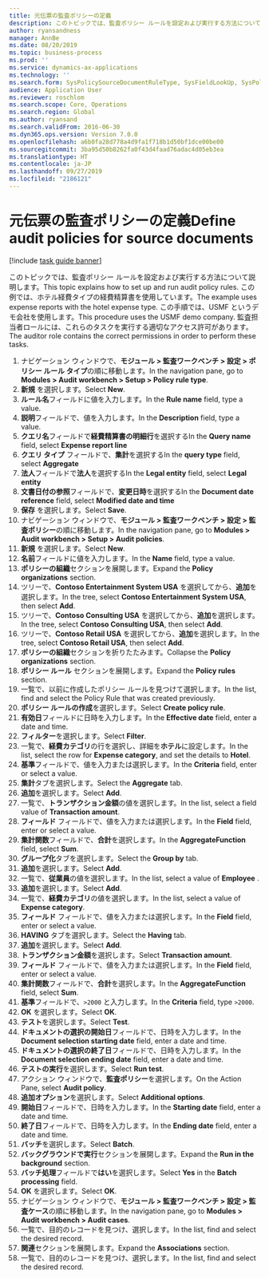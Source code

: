 ```yaml
---
title: 元伝票の監査ポリシーの定義
description: このトピックでは、監査ポリシー ルールを設定および実行する方法について説明します。
author: ryansandness
manager: AnnBe
ms.date: 08/20/2019
ms.topic: business-process
ms.prod: ''
ms.service: dynamics-ax-applications
ms.technology: ''
ms.search.form: SysPolicySourceDocumentRuleType, SysFieldLookUp, SysPolicyListPage, SysPolicy, AuditPolicyRule, SysQueryForm, SysQueryFieldLookUp, AuditPolicyDateSelection, AuditPolicyAdditionalOption, BatchJob, CaseDetail
audience: Application User
ms.reviewer: roschlom
ms.search.scope: Core, Operations
ms.search.region: Global
ms.author: ryansand
ms.search.validFrom: 2016-06-30
ms.dyn365.ops.version: Version 7.0.0
ms.openlocfilehash: a6b0fa28d778a4d9fa1f718b1d50bf1dce00be00
ms.sourcegitcommit: 3ba95d50b8262fa0f43d4faad76adac4d05eb3ea
ms.translationtype: HT
ms.contentlocale: ja-JP
ms.lasthandoff: 09/27/2019
ms.locfileid: "2186121"
---
```

# <a name="define-audit-policies-for-source-documents"></a><span data-ttu-id="6ccd4-103">元伝票の監査ポリシーの定義</span><span class="sxs-lookup"><span data-stu-id="6ccd4-103">Define audit policies for source documents</span></span>

[!include [task guide banner](../../includes/task-guide-banner.md)]

<span data-ttu-id="6ccd4-104">このトピックでは、監査ポリシー ルールを設定および実行する方法について説明します。</span><span class="sxs-lookup"><span data-stu-id="6ccd4-104">This topic explains how to set up and run audit policy rules.</span></span> <span data-ttu-id="6ccd4-105">この例では、ホテル経費タイプの経費精算書を使用しています。</span><span class="sxs-lookup"><span data-stu-id="6ccd4-105">The example uses expense reports with the hotel expense type.</span></span> <span data-ttu-id="6ccd4-106">この手順では、USMF というデモ会社を使用します。</span><span class="sxs-lookup"><span data-stu-id="6ccd4-106">This procedure uses the USMF demo company.</span></span> <span data-ttu-id="6ccd4-107">監査担当者ロールには、これらのタスクを実行する適切なアクセス許可があります。</span><span class="sxs-lookup"><span data-stu-id="6ccd4-107">The auditor role contains the correct permissions in order to perform these tasks.</span></span>

1. <span data-ttu-id="6ccd4-108">ナビゲーション ウィンドウで、**モジュール > 監査ワークベンチ > 設定 > ポリシー ルール タイプ**の順に移動します。</span><span class="sxs-lookup"><span data-stu-id="6ccd4-108">In the navigation pane, go to **Modules > Audit workbench > Setup > Policy rule type**.</span></span>
2. <span data-ttu-id="6ccd4-109">**新規** を選択します。</span><span class="sxs-lookup"><span data-stu-id="6ccd4-109">Select **New**.</span></span>
3. <span data-ttu-id="6ccd4-110">**ルール名**フィールドに値を入力します。</span><span class="sxs-lookup"><span data-stu-id="6ccd4-110">In the **Rule name** field, type a value.</span></span>
4. <span data-ttu-id="6ccd4-111">**説明**フィールドで、値を入力します。</span><span class="sxs-lookup"><span data-stu-id="6ccd4-111">In the **Description** field, type a value.</span></span>
5. <span data-ttu-id="6ccd4-112">**クエリ名**フィールドで**経費精算書の明細行**を選択する</span><span class="sxs-lookup"><span data-stu-id="6ccd4-112">In the **Query name** field, select **Expense report line**</span></span>
6. <span data-ttu-id="6ccd4-113">**クエリ タイプ** フィールドで、**集計**を選択する</span><span class="sxs-lookup"><span data-stu-id="6ccd4-113">In the **query type** field, select **Aggregate**</span></span>
7. <span data-ttu-id="6ccd4-114">**法人**フィールドで**法人**を選択する</span><span class="sxs-lookup"><span data-stu-id="6ccd4-114">In the **Legal entity** field, select **Legal entity**</span></span>
8. <span data-ttu-id="6ccd4-115">**文書日付の参照**フィールドで、**変更日時**を選択する</span><span class="sxs-lookup"><span data-stu-id="6ccd4-115">In the **Document date reference** field, select **Modified date and time**</span></span>
9. <span data-ttu-id="6ccd4-116">**保存** を選択します。</span><span class="sxs-lookup"><span data-stu-id="6ccd4-116">Select **Save**.</span></span>
10. <span data-ttu-id="6ccd4-117">ナビゲーション ウィンドウで、**モジュール > 監査ワークベンチ > 設定 > 監査ポリシー**の順に移動します。</span><span class="sxs-lookup"><span data-stu-id="6ccd4-117">In the navigation pane, go to **Modules > Audit workbench > Setup > Audit policies**.</span></span>
11. <span data-ttu-id="6ccd4-118">**新規** を選択します。</span><span class="sxs-lookup"><span data-stu-id="6ccd4-118">Select **New**.</span></span>
12. <span data-ttu-id="6ccd4-119">**名前**フィールドに値を入力します。</span><span class="sxs-lookup"><span data-stu-id="6ccd4-119">In the **Name** field, type a value.</span></span>
13. <span data-ttu-id="6ccd4-120">**ポリシーの組織**セクションを展開します。</span><span class="sxs-lookup"><span data-stu-id="6ccd4-120">Expand the **Policy organizations** section.</span></span>
14. <span data-ttu-id="6ccd4-121">ツリーで、**Contoso Entertainment System USA** を選択してから、**追加**を選択します。</span><span class="sxs-lookup"><span data-stu-id="6ccd4-121">In the tree, select **Contoso Entertainment System USA**, then select **Add**.</span></span>
15. <span data-ttu-id="6ccd4-122">ツリーで、**Contoso Consulting USA** を選択してから、**追加**を選択します。</span><span class="sxs-lookup"><span data-stu-id="6ccd4-122">In the tree, select **Contoso Consulting USA**, then select **Add**.</span></span>
16. <span data-ttu-id="6ccd4-123">ツリーで、**Contoso Retail USA** を選択してから、**追加**を選択します。</span><span class="sxs-lookup"><span data-stu-id="6ccd4-123">In the tree, select **Contoso Retail USA**, then select **Add**.</span></span>
17. <span data-ttu-id="6ccd4-124">**ポリシーの組織**セクションを折りたたみます。</span><span class="sxs-lookup"><span data-stu-id="6ccd4-124">Collapse the **Policy organizations** section.</span></span>
18. <span data-ttu-id="6ccd4-125">**ポリシー ルール** セクションを展開します。</span><span class="sxs-lookup"><span data-stu-id="6ccd4-125">Expand the **Policy rules** section.</span></span>
19. <span data-ttu-id="6ccd4-126">一覧で、以前に作成したポリシー ルールを見つけて選択します。</span><span class="sxs-lookup"><span data-stu-id="6ccd4-126">In the list, find and select the Policy Rule that was created previously.</span></span>
20. <span data-ttu-id="6ccd4-127">**ポリシー ルールの作成**を選択します。</span><span class="sxs-lookup"><span data-stu-id="6ccd4-127">Select **Create policy rule**.</span></span>
21. <span data-ttu-id="6ccd4-128">**有効日**フィールドに日時を入力します。</span><span class="sxs-lookup"><span data-stu-id="6ccd4-128">In the **Effective date** field, enter a date and time.</span></span>
22. <span data-ttu-id="6ccd4-129">**フィルター**を選択します。</span><span class="sxs-lookup"><span data-stu-id="6ccd4-129">Select **Filter**.</span></span>
23. <span data-ttu-id="6ccd4-130">一覧で、**経費カテゴリ**の行を選択し、詳細を**ホテル**に設定します。</span><span class="sxs-lookup"><span data-stu-id="6ccd4-130">In the list, select the row for **Expense category**, and set the details to **Hotel**.</span></span>
24. <span data-ttu-id="6ccd4-131">**基準**フィールドで、値を入力または選択します。</span><span class="sxs-lookup"><span data-stu-id="6ccd4-131">In the **Criteria** field, enter or select a value.</span></span>
25. <span data-ttu-id="6ccd4-132">**集計**タブを選択します。</span><span class="sxs-lookup"><span data-stu-id="6ccd4-132">Select the **Aggregate** tab.</span></span>
26. <span data-ttu-id="6ccd4-133">**追加**を選択します。</span><span class="sxs-lookup"><span data-stu-id="6ccd4-133">Select **Add**.</span></span>
27. <span data-ttu-id="6ccd4-134">一覧で、**トランザクション金額**の値を選択します。</span><span class="sxs-lookup"><span data-stu-id="6ccd4-134">In the list, select a field value of **Transaction amount**.</span></span>
28. <span data-ttu-id="6ccd4-135">**フィールド** フィールドで、値を入力または選択します。</span><span class="sxs-lookup"><span data-stu-id="6ccd4-135">In the **Field** field, enter or select a value.</span></span>
29. <span data-ttu-id="6ccd4-136">**集計関数**フィールドで、**合計**を選択します。</span><span class="sxs-lookup"><span data-stu-id="6ccd4-136">In the **AggregateFunction** field, select **Sum**.</span></span>
30. <span data-ttu-id="6ccd4-137">**グループ化**タブを選択します。</span><span class="sxs-lookup"><span data-stu-id="6ccd4-137">Select the **Group by** tab.</span></span>
31. <span data-ttu-id="6ccd4-138">**追加**を選択します。</span><span class="sxs-lookup"><span data-stu-id="6ccd4-138">Select **Add**.</span></span>
32. <span data-ttu-id="6ccd4-139">一覧で、**従業員**の値を選択します。</span><span class="sxs-lookup"><span data-stu-id="6ccd4-139">In the list, select a value of **Employee** .</span></span>
33. <span data-ttu-id="6ccd4-140">**追加**を選択します。</span><span class="sxs-lookup"><span data-stu-id="6ccd4-140">Select **Add**.</span></span>
34. <span data-ttu-id="6ccd4-141">一覧で、**経費カテゴリ**の値を選択します。</span><span class="sxs-lookup"><span data-stu-id="6ccd4-141">In the list, select a value of **Expense category**.</span></span>
35. <span data-ttu-id="6ccd4-142">**フィールド** フィールドで、値を入力または選択します。</span><span class="sxs-lookup"><span data-stu-id="6ccd4-142">In the **Field** field, enter or select a value.</span></span>
36. <span data-ttu-id="6ccd4-143">**HAVING** タブを選択します。</span><span class="sxs-lookup"><span data-stu-id="6ccd4-143">Select the **Having** tab.</span></span>
37. <span data-ttu-id="6ccd4-144">**追加**を選択します。</span><span class="sxs-lookup"><span data-stu-id="6ccd4-144">Select **Add**.</span></span>
38. <span data-ttu-id="6ccd4-145">**トランザクション金額**を選択します。</span><span class="sxs-lookup"><span data-stu-id="6ccd4-145">Select **Transaction amount**.</span></span>
39. <span data-ttu-id="6ccd4-146">**フィールド** フィールドで、値を入力または選択します。</span><span class="sxs-lookup"><span data-stu-id="6ccd4-146">In the **Field** field, enter or select a value.</span></span>
40. <span data-ttu-id="6ccd4-147">**集計関数**フィールドで、**合計**を選択します。</span><span class="sxs-lookup"><span data-stu-id="6ccd4-147">In the **AggregateFunction** field, select **Sum**.</span></span>
41. <span data-ttu-id="6ccd4-148">**基準**フィールドで、`>2000` と入力します。</span><span class="sxs-lookup"><span data-stu-id="6ccd4-148">In the **Criteria** field, type `>2000`.</span></span>
42. <span data-ttu-id="6ccd4-149">**OK** を選択します。</span><span class="sxs-lookup"><span data-stu-id="6ccd4-149">Select **OK**.</span></span>
43. <span data-ttu-id="6ccd4-150">**テスト**を選択します。</span><span class="sxs-lookup"><span data-stu-id="6ccd4-150">Select **Test**.</span></span>
44. <span data-ttu-id="6ccd4-151">**ドキュメントの選択の開始日**フィールドで、日時を入力します。</span><span class="sxs-lookup"><span data-stu-id="6ccd4-151">In the **Document selection starting date** field, enter a date and time.</span></span>
45. <span data-ttu-id="6ccd4-152">**ドキュメントの選択の終了日**フィールドで、日時を入力します。</span><span class="sxs-lookup"><span data-stu-id="6ccd4-152">In the **Document selection ending date** field, enter a date and time.</span></span>
46. <span data-ttu-id="6ccd4-153">**テストの実行**を選択します。</span><span class="sxs-lookup"><span data-stu-id="6ccd4-153">Select **Run test**.</span></span>
47. <span data-ttu-id="6ccd4-154">アクション ウィンドウで、**監査ポリシー**を選択します。</span><span class="sxs-lookup"><span data-stu-id="6ccd4-154">On the Action Pane, select **Audit policy**.</span></span>
48. <span data-ttu-id="6ccd4-155">**追加オプション**を選択します。</span><span class="sxs-lookup"><span data-stu-id="6ccd4-155">Select **Additional options**.</span></span>
49. <span data-ttu-id="6ccd4-156">**開始日**フィールドで、日時を入力します。</span><span class="sxs-lookup"><span data-stu-id="6ccd4-156">In the **Starting date** field, enter a date and time.</span></span>
50. <span data-ttu-id="6ccd4-157">**終了日**フィールドで、日時を入力します。</span><span class="sxs-lookup"><span data-stu-id="6ccd4-157">In the **Ending date** field, enter a date and time.</span></span>
51. <span data-ttu-id="6ccd4-158">**バッチ**を選択します。</span><span class="sxs-lookup"><span data-stu-id="6ccd4-158">Select **Batch**.</span></span>
52. <span data-ttu-id="6ccd4-159">**バックグラウンドで実行**セクションを展開します。</span><span class="sxs-lookup"><span data-stu-id="6ccd4-159">Expand the **Run in the background** section.</span></span>
53. <span data-ttu-id="6ccd4-160">**バッチ処理**フィールドで**はい**を選択します。</span><span class="sxs-lookup"><span data-stu-id="6ccd4-160">Select **Yes** in the **Batch processing** field.</span></span>
54. <span data-ttu-id="6ccd4-161">**OK** を選択します。</span><span class="sxs-lookup"><span data-stu-id="6ccd4-161">Select **OK**.</span></span>
55. <span data-ttu-id="6ccd4-162">ナビゲーション ウィンドウで、**モジュール > 監査ワークベンチ > 設定 > 監査ケース**の順に移動します。</span><span class="sxs-lookup"><span data-stu-id="6ccd4-162">In the navigation pane, go to **Modules > Audit workbench > Audit cases**.</span></span>
56. <span data-ttu-id="6ccd4-163">一覧で、目的のレコードを見つけ、選択します。</span><span class="sxs-lookup"><span data-stu-id="6ccd4-163">In the list, find and select the desired record.</span></span>
57. <span data-ttu-id="6ccd4-164">**関連**セクションを展開します。</span><span class="sxs-lookup"><span data-stu-id="6ccd4-164">Expand the **Associations** section.</span></span>
58. <span data-ttu-id="6ccd4-165">一覧で、目的のレコードを見つけ、選択します。</span><span class="sxs-lookup"><span data-stu-id="6ccd4-165">In the list, find and select the desired record.</span></span>

